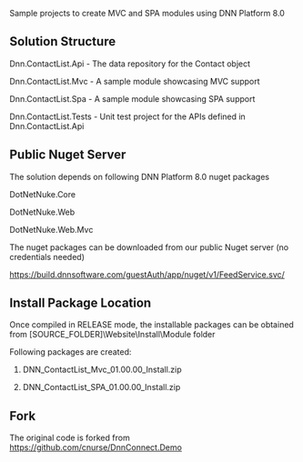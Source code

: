 Sample projects to create MVC and SPA modules using DNN Platform 8.0


## Solution Structure
Dnn.ContactList.Api - The data repository for the Contact object

Dnn.ContactList.Mvc - A sample module showcasing MVC support

Dnn.ContactList.Spa - A sample module showcasing SPA support

Dnn.ContactList.Tests - Unit test project for the APIs defined in Dnn.ContactList.Api 

## Public Nuget Server
The solution depends on following DNN Platform 8.0 nuget packages

DotNetNuke.Core

DotNetNuke.Web

DotNetNuke.Web.Mvc

The nuget packages can be downloaded from our public Nuget server (no credentials needed)

https://build.dnnsoftware.com/guestAuth/app/nuget/v1/FeedService.svc/

## Install Package Location
Once compiled in RELEASE mode, the installable packages can be obtained from [SOURCE_FOLDER]\Website\Install\Module folder

Following packages are created:

1. DNN_ContactList_Mvc_01.00.00_Install.zip

2. DNN_ContactList_SPA_01.00.00_Install.zip

## Fork
The original code is forked from https://github.com/cnurse/DnnConnect.Demo



